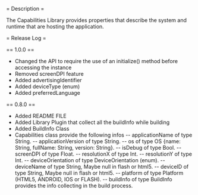 = Description =

The Capabilities Library provides properties that describe the system and runtime that are hosting the application.


= Release Log =

== 1.0.0 ==

- Changed the API to require the use of an initialize() method before accessing the instance
- Removed screenDPI feature
- Added advertisingIdentifier
- Added deviceType (enum)
- Added preferredLanguage

== 0.8.0 ==

- Added README FILE
- Added Library Plugin that collect all the buildInfo while building
- Added BuildInfo Class
- Capabilities class provide the following infos
-- applicationName of type String.
-- applicationVersion of type String.
-- os of type OS {name: String, fullName: String, version: String}.
-- isDebug of type Bool.
-- screenDPI of type Float.
-- resolutionX of type Int.
-- resolutionY of type Int.
-- deviceOrientation of type DeviceOrientation (enum).
-- deviceName of type String, Maybe null in flash or html5.
-- deviceID of type String, Maybe null in flash or html5.
-- platform of type Platform (HTML5, ANDROID, IOS or FLASH).
-- buildInfo of type BuildInfo provides the info collecting in the build process.
